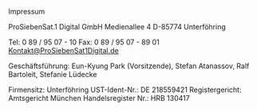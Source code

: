 Impressum

ProSiebenSat.1 Digital GmbH
Medienallee 4
D-85774 Unterföhring

Tel: 0 89 / 95 07 - 10
Fax: 0 89 / 95 07 - 89 01
Kontakt@ProSiebenSat1Digital.de

Geschäftsführung: Eun-Kyung Park (Vorsitzende), Stefan Atanassov, Ralf Bartoleit, Stefanie Lüdecke

Firmensitz: Unterföhring
UST-Ident-Nr.: DE 218559421
Registergericht: Amtsgericht München
Handelsregister Nr.: HRB 130417
